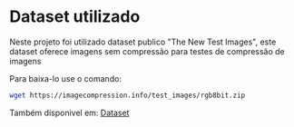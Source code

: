 # Dataset utilizado

Neste projeto foi utilizado dataset publico "The New Test Images", este dataset oferece imagens sem compressão para testes de compressão de imagens

Para baixa-lo use o comando:

```bash
wget https://imagecompression.info/test_images/rgb8bit.zip
```

Também disponivel em:
[Dataset](https://imagecompression.info/test_images/)
